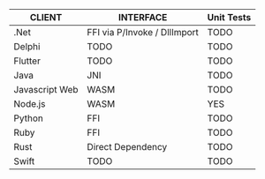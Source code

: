 | CLIENT | INTERFACE | Unit Tests |
|---|---|---|
| .Net | FFI via P/Invoke / DllImport | TODO |
| Delphi | TODO | TODO |
| Flutter | TODO | TODO |
| Java | JNI | TODO |
| Javascript Web | WASM | TODO |
| Node.js | WASM | YES |
| Python | FFI | TODO |
| Ruby | FFI | TODO |
| Rust | Direct Dependency | TODO |
| Swift | TODO | TODO |
